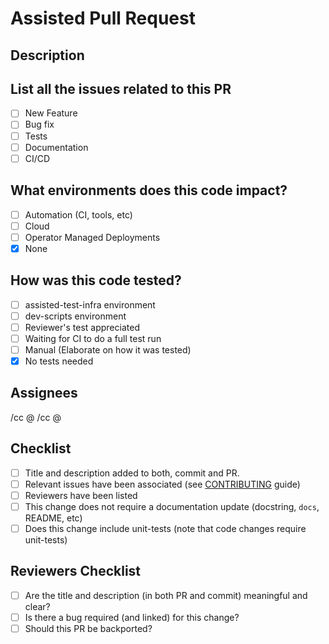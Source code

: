 # Assisted Pull Request

## Description

<!--
Please include a summary of the change and which issue is fixed. Please also include relevant motivation and context. List any dependencies that are required for this change.

You can refer to [Kubernetes community documentation] on writing good commit messages, which provides good tips and ideas.

Some PRs address specific issues. Please, refer to the [CONTRIBUTING] documentation for more
information on how to link a PR to an existing issue.

It's recommended to take a few extra minutes to provide more information about
how this code was tested. Here are some questions that may be worth answering:

- Should this PR be tested by the reviewer?
- Is this PR relying on CI for an e2e test run?
- Should this PR be tested in a specific environment?
- Any logs, screenshots, etc that can help with the review process?

-->

## List all the issues related to this PR

- [ ] New Feature
- [ ] Bug fix
- [ ] Tests
- [ ] Documentation
- [ ] CI/CD <!-- Notice that changes for Dockerfiles/Jenkinsfiles aren't tested in CI due to a known bug. -->

## What environments does this code impact?

- [ ] Automation (CI, tools, etc)
- [ ] Cloud
- [ ] Operator Managed Deployments
- [x] None

## How was this code tested?

<!-- Please, select one or more if needed: -->

- [ ] assisted-test-infra environment
- [ ] dev-scripts environment
- [ ] Reviewer's test appreciated
- [ ] Waiting for CI to do a full test run
- [ ] Manual (Elaborate on how it was tested)
- [x] No tests needed

## Assignees

<!--
Please, add one or two reviewers that could help review this PR. Use `/assign` if you want to assign
this PR directly to someone.
-->

/cc @
/cc @

## Checklist

- [ ] Title and description added to both, commit and PR.
- [ ] Relevant issues have been associated (see [CONTRIBUTING] guide)
- [ ] Reviewers have been listed
- [ ] This change does not require a documentation update (docstring, `docs`, README, etc)
- [ ] Does this change include unit-tests (note that code changes require unit-tests)

## Reviewers Checklist

- [ ] Are the title and description (in both PR and commit) meaningful and clear?
- [ ] Is there a bug required (and linked) for this change?
- [ ] Should this PR be backported?

[Kubernetes community documentation]: https://github.com/kubernetes/community/blob/master/contributors/guide/pull-requests.md#commit-message-guidelines
[CONTRIBUTING]: https://github.com/openshift/assisted-service/blob/master/CONTRIBUTING.md
